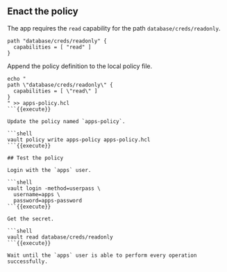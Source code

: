 ## Enact the policy

The app requires the `read` capability for the path `database/creds/readonly`.

```hcl
path "database/creds/readonly" {
  capabilities = [ "read" ]
}
```

Append the policy definition to the local policy file.

```shell
echo "
path \"database/creds/readonly\" {
  capabilities = [ \"read\" ]
}
" >> apps-policy.hcl
```{{execute}}

Update the policy named `apps-policy`.

```shell
vault policy write apps-policy apps-policy.hcl
```{{execute}}

## Test the policy

Login with the `apps` user.

```shell
vault login -method=userpass \
  username=apps \
  password=apps-password
```{{execute}}

Get the secret.

```shell
vault read database/creds/readonly
```{{execute}}

Wait until the `apps` user is able to perform every operation successfully.